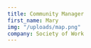 ```yaml
---
title: Community Manager
first_name: Mary
img: "/uploads/map.png"
company: Society of Work
---
```


